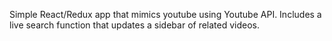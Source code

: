 Simple React/Redux app that mimics youtube using Youtube API. Includes a live search function that updates a sidebar of related videos.

